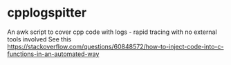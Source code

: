# cpplogspitter
An awk script to cover cpp code with logs - rapid tracing with no external tools involved
See this https://stackoverflow.com/questions/60848572/how-to-inject-code-into-c-functions-in-an-automated-way
